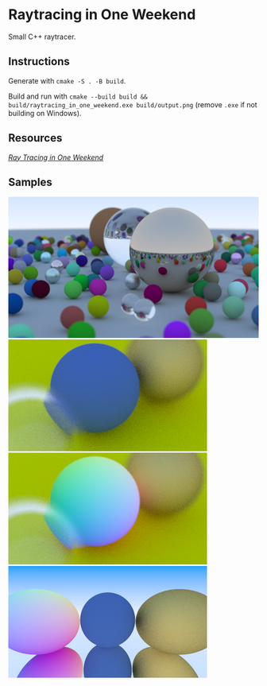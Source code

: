 # Raytracing in One Weekend

Small C++ raytracer.

## Instructions

Generate with `cmake -S . -B build`.

Build and run with `cmake --build build && build/raytracing_in_one_weekend.exe build/output.png` (remove `.exe` if not building on Windows).

## Resources

[_Ray Tracing in One Weekend_](https://raytracing.github.io/books/RayTracingInOneWeekend.html)

## Samples

![complex scene](readme/samples/scene_complex.png)
![topdown scene](readme/samples/scene_topdown.png)
![normals scene](readme/samples/scene_topdown_normals.png)
![glass bottom scene](readme/samples/glass_bottom.png)